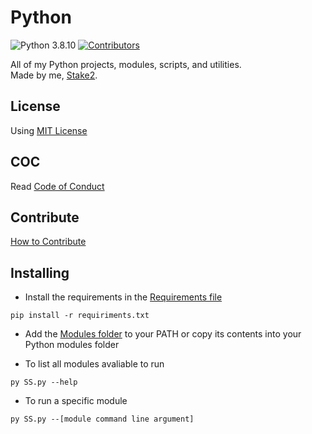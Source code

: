 # Python

![Python 3.8.10](https://img.shields.io/badge/Python-3.8.10-brightgreen.svg)
[![Contributors](https://img.shields.io/github/contributors/Stake2/Python.svg)](https://github.com/Stake2/Python/graphs/contributors)

All of my Python projects, modules, scripts, and utilities.<br>
Made by me, [Stake2](https://github.com/Stake2).

## License
Using [MIT License](https://github.com/Stake2/Python/blob/main/LICENSE)<br>

## COC
Read [Code of Conduct](https://github.com/Stake2/Python/blob/main/CODE_OF_CONDUCT.md)<br>

## Contribute
[How to Contribute](https://github.com/Stake2/Python/blob/main/CONTRIBUTING.md)<br>

## Installing
- Install the requirements in the [Requirements file](https://github.com/Stake2/Python/blob/main/requirements.txt)
```
pip install -r requiriments.txt
```
- Add the [Modules folder](https://github.com/Stake2/Python/tree/main/Modules) to your PATH or copy its contents into your Python modules folder

- To list all modules avaliable to run
```
py SS.py --help
```

- To run a specific module
```
py SS.py --[module command line argument]
```